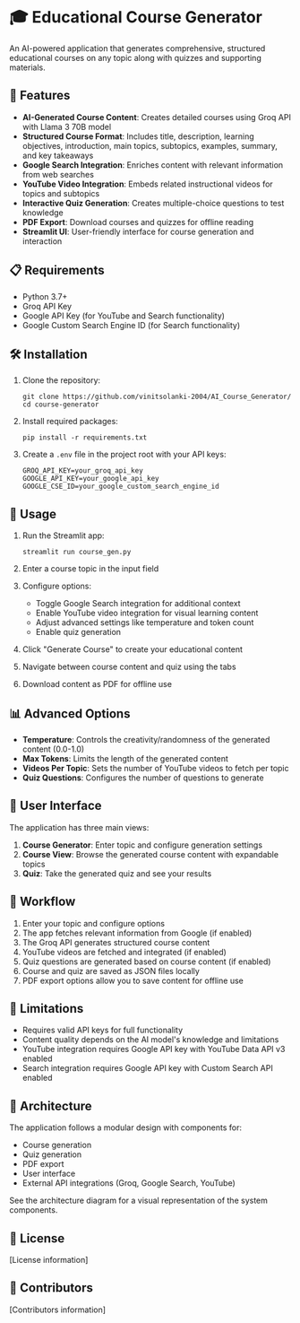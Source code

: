 # 🎓 Educational Course Generator

An AI-powered application that generates comprehensive, structured educational courses on any topic along with quizzes and supporting materials.

## 🌟 Features

- **AI-Generated Course Content**: Creates detailed courses using Groq API with Llama 3 70B model
- **Structured Course Format**: Includes title, description, learning objectives, introduction, main topics, subtopics, examples, summary, and key takeaways
- **Google Search Integration**: Enriches content with relevant information from web searches
- **YouTube Video Integration**: Embeds related instructional videos for topics and subtopics
- **Interactive Quiz Generation**: Creates multiple-choice questions to test knowledge
- **PDF Export**: Download courses and quizzes for offline reading
- **Streamlit UI**: User-friendly interface for course generation and interaction

## 📋 Requirements

- Python 3.7+
- Groq API Key
- Google API Key (for YouTube and Search functionality)
- Google Custom Search Engine ID (for Search functionality)

## 🛠️ Installation

1. Clone the repository:
   ```
   git clone https://github.com/vinitsolanki-2004/AI_Course_Generator/
   cd course-generator
   ```

2. Install required packages:
   ```
   pip install -r requirements.txt
   ```

3. Create a `.env` file in the project root with your API keys:
   ```
   GROQ_API_KEY=your_groq_api_key
   GOOGLE_API_KEY=your_google_api_key
   GOOGLE_CSE_ID=your_google_custom_search_engine_id
   ```

## 🚀 Usage

1. Run the Streamlit app:
   ```
   streamlit run course_gen.py
   ```

2. Enter a course topic in the input field
3. Configure options:
   - Toggle Google Search integration for additional context
   - Enable YouTube video integration for visual learning content
   - Adjust advanced settings like temperature and token count
   - Enable quiz generation
4. Click "Generate Course" to create your educational content
5. Navigate between course content and quiz using the tabs
6. Download content as PDF for offline use

## 📊 Advanced Options

- **Temperature**: Controls the creativity/randomness of the generated content (0.0-1.0)
- **Max Tokens**: Limits the length of the generated content
- **Videos Per Topic**: Sets the number of YouTube videos to fetch per topic
- **Quiz Questions**: Configures the number of questions to generate

## 📱 User Interface

The application has three main views:
1. **Course Generator**: Enter topic and configure generation settings
2. **Course View**: Browse the generated course content with expandable topics
3. **Quiz**: Take the generated quiz and see your results

## 🔄 Workflow

1. Enter your topic and configure options
2. The app fetches relevant information from Google (if enabled)
3. The Groq API generates structured course content
4. YouTube videos are fetched and integrated (if enabled)
5. Quiz questions are generated based on course content (if enabled)
6. Course and quiz are saved as JSON files locally
7. PDF export options allow you to save content for offline use

## 🛑 Limitations

- Requires valid API keys for full functionality
- Content quality depends on the AI model's knowledge and limitations
- YouTube integration requires Google API key with YouTube Data API v3 enabled
- Search integration requires Google API key with Custom Search API enabled

## 🧩 Architecture

The application follows a modular design with components for:
- Course generation
- Quiz generation
- PDF export
- User interface
- External API integrations (Groq, Google Search, YouTube)

See the architecture diagram for a visual representation of the system components.

## 📄 License

[License information]

## 👥 Contributors

[Contributors information]
